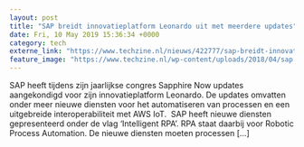 ```yaml
---
layout: post
title: "SAP breidt innovatieplatform Leonardo uit met meerdere updates"
date: Fri, 10 May 2019 15:36:34 +0000
category: tech
externe_link: "https://www.techzine.nl/nieuws/422777/sap-breidt-innovatieplatform-leonardo-uit-met-meerdere-updates.html"
feature_image: "https://www.techzine.nl/wp-content/uploads/2018/04/sap.jpg"
---
```


SAP heeft tijdens zijn jaarlijkse congres Sapphire Now updates aangekondigd voor zijn innovatieplatform Leonardo. De updates omvatten onder meer nieuwe diensten voor het automatiseren van processen en een uitgebreide interoperabiliteit met AWS IoT.  SAP heeft nieuwe diensten gepresenteerd onder de vlag &#8216;Intelligent RPA&#8217;. RPA staat daarbij voor Robotic Process Automation. De nieuwe diensten moeten processen [&#8230;]
